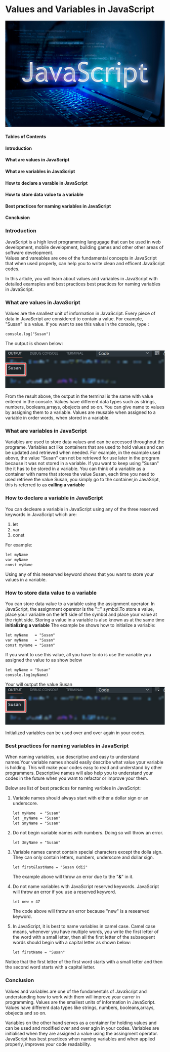# Values and Variables in JavaScript

![](images/js_logo.jpg)

#### Tables of Contents

#### Introduction

#### What are values in JavaScript

#### What are variables in JavaScript

#### How to declare a varable in JavaScript

#### How to store data value to a variable

#### Best practices for naming variables in JavaScript

#### Conclusion

### Introduction

JavaScript is a high level programming langugage that can be used in web development, mobile development, building games and other other areas of software development.  
Values and vareables are one of the fundamental concepts in JavaScript that when used properly, can help you to write clean and efficent JavaScript codes.

In this article, you will learn about values and variables in JavaScript with detailed examsples and best practices best practices for naming variables in JavaScript.

### What are values in JavaScript

Values are the smallest unit of imformation in JavaScript. Every piece of data in JavaScript are considered to contain a value. For example,  
"Susan" is a value. If you want to see this value in the console, type :

```
console.log("Susan")
```

The output is shown below:

![](images/value_img1.png)

From the result above, the output in the terminal is the same with value entered in the console. Values have different data types such as strings, numbers, booleans,arrays, obejects and so on. You can give name to values by assigning them to a variable. Values are reusable when assigned to a variable in order words, when stored in a variable.

### What are variables in JavaScript

Variables are used to store data values and can be accessed throughout the programe.
Variables act like containers that are used to hold values and can be updated and retrieved when needed. For example, in the example used above, the value "Susan" can not be retrieved for use later in the program because it was not stored in a variable. If you want to keep using "Susan" the it has to be stored in a variable. You can think of a variable as a container with name that stores the value Susan, each time you need to used retrieve the value Susan, you simply go to the container,in JavaSript, this is referred to as
**calling a variable**

<!--
In JavaScript, variables are declared using three reserved keywords which are: "var", "const", and "let".  -->

### How to declare a variable in JavaScript

You can decleare a variable in JavaScript using any of the three reserved keywords in JavaScript which are:

1. let
2. var
3. const

For example:

```
let myName
var myName
const myName
```

Using any of this researved keyword shows that you want to store your values in a variable.

### How to store data value to a variable

You can store data value to a variable using the assignment operator. In JavaScript, the assignment operetor is the "**=**" symbol.To store a value, place your variable on the left side of the symbol and place your value at the right side. Storing a value in a variable is also known as at the same time
**initializing a variable** The example be shows how to initialize a variable:

```
let myName   = "Susan"
var myName   = "Susan"
const myName = "Susan"
```
If you want to use this value, all you have to do is use the variable you assigned the value to as show below
```
let myName = "Susan"
console.log(myName)
``` 

Your will output the value Susan
![](images/value_img1.png)

Initialized variables can be used over and over again in your codes.

### Best practices for naming variables in JavaScript

When naming variables, use descriptive and easy to understand names.Your variable names should easily describe what value your variable is holding.  This will make your codes easy to read and understand by other programmers. Descriptive names will also help you to understand your codes in the future when you want to refactor or improve your them.

Below are list of best practices for naming varibles in JavaScript:

1. Variable names should always start with either a dollar sign or an underscore.
   
   ```
   let myName  = "Susan"
   let _myName = "Susan"
   let $myName = "Susan"
   ```

2. Do not begin variable names with numbers.
Doing so will throw an error. 
   ```
   let 3myName = "Susan"
   ``` 

3. Variable names cannot contain special characters except the dolla sign. They can only contain letters, numbers, underscore and dollar sign.
   
   ```
   let first&lastName = "Susan Odii"
   ```
   The example above will throw an error due to the 
   "**&**" in it.
3. Do not name variables with JavaScript reserved keywords. JavaScript will throw an error if you use a reserved keyword. 
   ```
   let new = 47
   ```
   The code above will throw an error because "new" is a researved keyword.

4. In JavaScript, it is best to name variables in camel case. Camel case means, whenever you have multiple words, you write the first letter of the word with a small letter, then all the first letter of the subsequent words should begin with a capital letter as shown below:
   ```
   let firstName = "Susan"
   ```
Notice that the first letter of the first word starts with a small letter and then the second word starts with a capital letter. 

### Conclusion
Values and variables are one of the fundamentals of JavaScript and understanding how to work with them will improve your carrer in programming. Values are the smallest units of information in JavaScript. Values have different data types like strings, numbers, booleans,arrays, obejects and so on. 

Variables on the other hand serves as a container for holding values and can be used and modified over and over agin in your codes. Variables are initialised when they are assigned a value using the assingment operator. 
 JavaScript has best practices when naming variables and when applied properly, improves your code readability.
